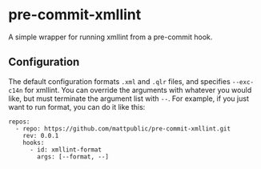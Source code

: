 # pre-commit-xmllint

A simple wrapper for running xmllint from a pre-commit hook.

## Configuration

The default configuration formats `.xml` and `.qlr` files, and
specifies `--exc-c14n` for xmllint. You can override the arguments
with whatever you would like, but must terminate the argument
list with `--`. For example, if you just want to run format,
you can do it like this:

```
repos:
  - repo: https://github.com/mattpublic/pre-commit-xmllint.git
    rev: 0.0.1
    hooks:
      - id: xmllint-format
        args: [--format, --]
```
